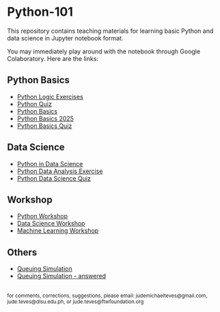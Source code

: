 # Python-101

This repository contains teaching materials for learning basic Python and data science in Jupyter notebook format.

You may immediately play around with the notebook through Google Colaboratory. Here are the links:

## Python Basics
- <a href="https://colab.research.google.com/github/Cyntwikip/Python-101/blob/main/python_logic_exercises.ipynb">Python Logic Exercises</a>
- <a href="https://colab.research.google.com/github/Cyntwikip/Python-101/blob/main/python_quiz.ipynb">Python Quiz</a>
- <a href="https://colab.research.google.com/github/Cyntwikip/Python-101/blob/main/python_basics.ipynb">Python Basics</a>
- <a href="https://colab.research.google.com/github/Cyntwikip/Python-101/blob/main/python_basics_20240817.ipynb">Python Basics 2025</a>
- <a href="https://colab.research.google.com/github/Cyntwikip/Python-101/blob/main/python_basics_quiz.ipynb">Python Basics Quiz</a>

## Data Science
- <a href="https://colab.research.google.com/github/Cyntwikip/Python-101/blob/main/python_ds.ipynb">Python in Data Science</a>
- <a href="https://colab.research.google.com/github/Cyntwikip/Python-101/blob/main/ds_analysis_exercise.ipynb">Python Data Analysis Exercise</a>
- <a href="https://colab.research.google.com/github/Cyntwikip/Python-101/blob/main/python_ds_quiz.ipynb">Python Data Science Quiz</a>

## Workshop
- <a href="https://colab.research.google.com/github/Cyntwikip/Python-101/blob/main/python_workshop.ipynb">Python Workshop</a>
- <a href="https://colab.research.google.com/github/Cyntwikip/Python-101/blob/main/ds_workshop.ipynb">Data Science Workshop</a>
- <a href="https://colab.research.google.com/github/Cyntwikip/Python-101/blob/main/ml_workshop.ipynb">Machine Learning Workshop</a>

## Others
- <a href="https://colab.research.google.com/github/Cyntwikip/Python-101/blob/main/queuing_simulation.ipynb">Queuing Simulation</a>
- <a href="https://colab.research.google.com/github/Cyntwikip/Python-101/blob/main/queuing_simulation_answered.ipynb">Queuing Simulation - answered</a>

<br>
<sup>for comments, corrections, suggestions, please email: judemichaelteves@gmail.com, jude.teves@dlsu.edu.ph, or jude.teves@ftwfoundation.org</sup>
